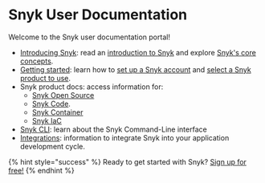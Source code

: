 # Snyk User Documentation

Welcome to the Snyk user documentation portal!

* [Introducing Snyk](https://docs.snyk.io/introducing-snyk): read an [introduction to Snyk](https://docs.snyk.io/introducing-snyk/introduction-to-snyk) and explore [Snyk's core concepts](https://docs.snyk.io/introducing-snyk/snyks-core-concepts).
* [Getting started](https://docs.snyk.io/getting-started): learn how to [set up a Snyk account](https://docs.snyk.io/getting-started/getting-started-snyk-products) and [select a Snyk product to use](https://docs.snyk.io/getting-started/getting-started-snyk-products/select-snyk-product-tool).
* Snyk product docs: access information for:
  * [Snyk Open Source](https://docs.snyk.io/snyk-open-source)
  * [Snyk Code](https://docs.snyk.io/snyk-code).
  * [Snyk Container](https://docs.snyk.io/snyk-container)
  * [Snyk IaC](https://docs.snyk.io/snyk-infrastructure-as-code)
* [Snyk CLI](https://docs.snyk.io/snyk-cli): learn about the Snyk Command-Line interface
* [Integrations](https://docs.snyk.io/integrations): information to integrate Snyk into your application development cycle.

{% hint style="success" %}
Ready to get started with Snyk? [Sign up for free!](https://snyk.io/login?cta=sign-up&loc=footer&page=support_docs_page)
{% endhint %}

